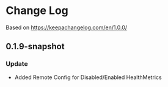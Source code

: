 # Change Log

Based on https://keepachangelog.com/en/1.0.0/

## 0.1.9-snapshot

### Update
- Added Remote Config for Disabled/Enabled HealthMetrics